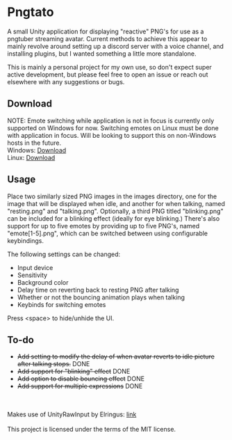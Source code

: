 
# Pngtato
 
A small Unity application for displaying "reactive" PNG's for use as a pngtuber streaming avatar.  Current methods to achieve this appear to mainly revolve around setting up a discord server with a voice channel, and installing plugins, but I wanted something a little more standalone.

This is mainly a personal project for my own use, so don't expect super active development, but please feel free to open an issue or reach out elsewhere with any suggestions or bugs.
## Download
NOTE: Emote switching while application is not in focus is currently only supported on Windows for now.  Switching emotes on Linux must be done with application in focus.  Will be looking to support this on non-Windows hosts in the future.
\
Windows: [Download](https://github.com/riloh/Pngtato/raw/main/finalBuild/build_win.zip)  
Linux: [Download](https://github.com/riloh/Pngtato/raw/main/finalBuild/build_linux.zip)  

## Usage

Place two similarly sized PNG images in the images directory, one for the image that will be displayed when idle, and another for when talking, named "resting.png" and "talking.png".  Optionally, a third PNG titled "blinking.png" can be included for a blinking effect (ideally for eye blinking.)  There's also support for up to five emotes by providing up to five PNG's, named "emote\[1-5\].png", which can be switched between using configurable keybindings.

The following settings can be changed:

- Input device
- Sensitivity
- Background color
- Delay time on reverting back to resting PNG after talking
- Whether or not the bouncing animation plays when talking
- Keybinds for switching emotes

Press \<space\> to hide/unhide the UI.
## To-do

- ~~Add setting to modify the delay of when avatar reverts to idle picture after talking stops.~~ DONE
- ~~Add support for "blinking" effect~~ DONE
- ~~Add option to disable bouncing effect~~ DONE
- ~~Add support for multiple expressions~~ DONE


\
\
Makes use of UnityRawInput by Elringus: [link](https://github.com/Elringus/UnityRawInput)
\
\
This project is licensed under the terms of the MIT license.